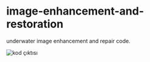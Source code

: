 # image-enhancement-and-restoration
underwater image enhancement and repair code.

![kod çıktısı](https://user-images.githubusercontent.com/68853621/134499384-5a2bdd71-a116-435f-a665-0d1f335458ea.jpeg)
